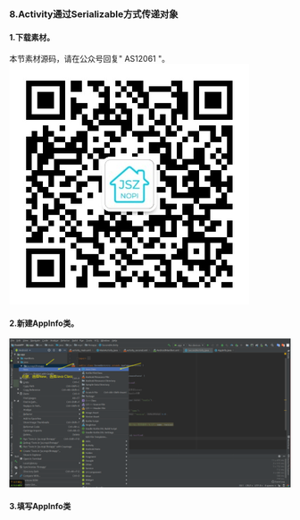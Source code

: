 ### 8.Activity通过Serializable方式传递对象
#### 1.下载素材。
本节素材源码，请在公众号回复" AS12061 "。
![title](https://raw.githubusercontent.com/JSZNopi/JSZImage/master/gitnote/2019/10/30/WXCODE-1572446034519.jpeg)

#### 2.新建AppInfo类。
![title](https://raw.githubusercontent.com/JSZNopi/JSZImage/master/gitnote/2019/12/07/1-1575698829670.png)

#### 3.填写AppInfo类
